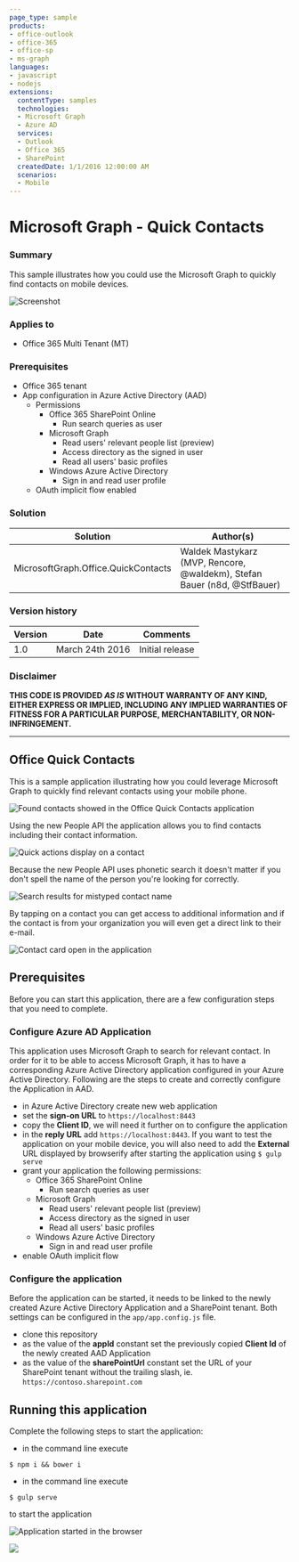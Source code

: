 ```yaml
---
page_type: sample
products:
- office-outlook
- office-365
- office-sp
- ms-graph
languages:
- javascript
- nodejs
extensions:
  contentType: samples
  technologies:
  - Microsoft Graph
  - Azure AD
  services:
  - Outlook
  - Office 365
  - SharePoint
  createdDate: 1/1/2016 12:00:00 AM
  scenarios:
  - Mobile
---
```

# Microsoft Graph - Quick Contacts

### Summary

This sample illustrates how you could use the Microsoft Graph to quickly find contacts on mobile devices.

![Screenshot](assets/search-results.png)

### Applies to

- Office 365 Multi Tenant (MT)

### Prerequisites

- Office 365 tenant
- App configuration in Azure Active Directory (AAD)
    - Permissions
        - Office 365 SharePoint Online
            - Run search queries as user
        - Microsoft Graph
            - Read users' relevant people list (preview)
            - Access directory as the signed in user
            - Read all users' basic profiles
        - Windows Azure Active Directory
            - Sign in and read user profile
    - OAuth implicit flow enabled
    
### Solution

Solution|Author(s)
--------|---------
MicrosoftGraph.Office.QuickContacts|Waldek Mastykarz (MVP, Rencore, @waldekm), Stefan Bauer (n8d, @StfBauer)

### Version history

Version|Date|Comments
-------|----|--------
1.0|March 24th 2016|Initial release

### Disclaimer
**THIS CODE IS PROVIDED *AS IS* WITHOUT WARRANTY OF ANY KIND, EITHER EXPRESS OR IMPLIED, INCLUDING ANY IMPLIED WARRANTIES OF FITNESS FOR A PARTICULAR PURPOSE, MERCHANTABILITY, OR NON-INFRINGEMENT.**

---

## Office Quick Contacts

This is a sample application illustrating how you could leverage Microsoft Graph to quickly find relevant contacts using your mobile phone.

![Found contacts showed in the Office Quick Contacts application](assets/search-results.png)

Using the new People API the application allows you to find contacts including their contact information.

![Quick actions display on a contact](assets/quick-actions.png)

Because the new People API uses phonetic search it doesn't matter if you don't spell the name of the person you're looking for correctly.

![Search results for mistyped contact name](assets/typo.png)

By tapping on a contact you can get access to additional information and if the contact is from your organization you will even get a direct link to their e-mail.

![Contact card open in the application](assets/person-card.png)

## Prerequisites

Before you can start this application, there are a few configuration steps that you need to complete.

### Configure Azure AD Application

This application uses Microsoft Graph to search for relevant contact. In order for it to be able to access Microsoft Graph, it has to have a corresponding Azure Active Directory application configured in your Azure Active Directory. Following are the steps to create and correctly configure the Application in AAD. 

- in Azure Active Directory create new web application
- set the **sign-on URL** to `https://localhost:8443`
- copy the **Client ID**, we will need it further on to configure the application
- in the **reply URL** add `https://localhost:8443`. If you want to test the application on your mobile device, you will also need to add the **External** URL displayed by browserify after starting the application using `$ gulp serve`
- grant your application the following permissions:
    - Office 365 SharePoint Online
        - Run search queries as user
    - Microsoft Graph
        - Read users' relevant people list (preview)
        - Access directory as the signed in user
        - Read all users' basic profiles
    - Windows Azure Active Directory
        - Sign in and read user profile
- enable OAuth implicit flow

### Configure the application

Before the application can be started, it needs to be linked to the newly created Azure Active Directory Application and a SharePoint tenant. Both settings can be configured in the `app/app.config.js` file.

- clone this repository
- as the value of the **appId** constant set the previously copied **Client Id** of the newly created AAD Application
- as the value of the **sharePointUrl** constant set the URL of your SharePoint tenant without the trailing slash, ie. `https://contoso.sharepoint.com`

## Running this application

Complete the following steps to start the application:

- in the command line execute
```
$ npm i && bower i
```
- in the command line execute
```
$ gulp serve
```
to start the application

![Application started in the browser](assets/app.png) 

<img src="https://telemetry.sharepointpnp.com/pnp/samples/MicrosoftGraph.Office.QuickContacts" />